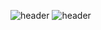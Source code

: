 ![header](https://capsule-render.vercel.app/api?color=gradient&height=400&text=Hello%20I'm%20Đăng&animation=fadeIn)
![header](https://capsule-render.vercel.app/api?height=400&text=Hello%20World!&desc=Hello%20capsule%20render)
